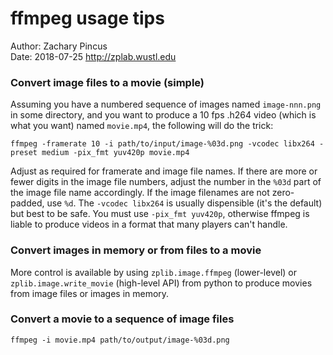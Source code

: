 # ffmpeg usage tips
Author: Zachary Pincus  
Date: 2018-07-25 
http://zplab.wustl.edu


### Convert image files to a movie (simple)
Assuming you have a numbered sequence of images named `image-nnn.png` in some directory, and you want to produce a 10 fps .h264 video (which is what you want) named `movie.mp4`, the following will do the trick:

    ffmpeg -framerate 10 -i path/to/input/image-%03d.png -vcodec libx264 -preset medium -pix_fmt yuv420p movie.mp4

Adjust as required for framerate and image file names. If there are more or fewer digits in the image file numbers, adjust the number in the `%03d` part of the image file name accordingly. If the image filenames are not zero-padded, use `%d`. The `-vcodec libx264` is usually dispensible (it's the default) but best to be safe. You must use `-pix_fmt yuv420p`, otherwise ffmpeg is liable to produce videos in a format that many players can't handle.

### Convert images in memory or from files to a movie
More control is available by using `zplib.image.ffmpeg` (lower-level) or `zplib.image.write_movie` (high-level API) from python to produce movies from image files or images in memory.

### Convert a movie to a sequence of image files

    ffmpeg -i movie.mp4 path/to/output/image-%03d.png
